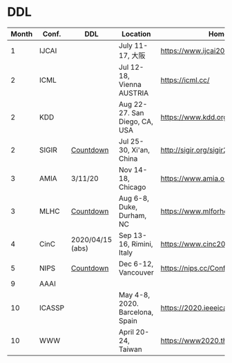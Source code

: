 # DDL

| Month | Conf.  | DDL       | Location              |   Homepage      |
|------|-------|--------------|-------------------------------|----------|
| 1  | IJCAI |                                                                                                   | July 11-17, 大阪              | https://www.ijcai20.org                |
| 2  | ICML  |                                                                                                   | Jul 12-18, Vienna AUSTRIA     | https://icml.cc/                       |
| 2  | KDD   |                                                                                                   | Aug 22-27. San Diego, CA, USA | https://www.kdd.org/kdd2020/           |
| 2  | SIGIR |     [Countdown](https://www.timeanddate.com/countdown/generic?iso=20200223T235959&p0=3399&msg=SIGIR&font=sanserif&csz=1)                                                                                               | Jul 25-30, Xi'an, China       | http://sigir.org/sigir2020/            |
| 3  | AMIA  | 3/11/20                                                                                           | Nov 14-18, Chicago            | https://www.amia.org/amia2020          |
| 3  | MLHC  | [Countdown](https://www.timeanddate.com/countdown/generic?iso=20200320T18&p0=746&msg=MLHC&font=sanserif&csz=1) | Aug 6-8, Duke, Durham, NC     | https://www.mlforhc.org/               |
| 4  | CinC  | 2020/04/15 (abs)                                                                                  | Sep 13-16, Rimini, Italy      | https://www.cinc2020.org/              |
| 5  | NIPS  |   [Countdown](https://www.timeanddate.com/countdown/generic?iso=20200512T13&p0=256&msg=NeurIPS&font=cursive&csz=1)                                                                                                | Dec 6-12, Vancouver           | https://nips.cc/Conferences/2020/Dates |
| 9  | AAAI  |                                                                                                   |                               |                                        |
| 10 | ICASSP  |                                                                                                   | May 4-8, 2020. Barcelona, Spain       |        https://2020.ieeeicassp.org                                |
| 10 | WWW   |                                                                                                   | April 20-24, Taiwan           | https://www2020.thewebconf.org/        |
